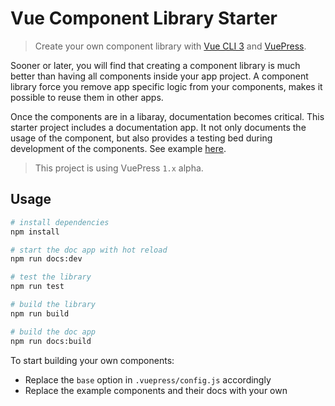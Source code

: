 # Vue Component Library Starter

> Create your own component library with [Vue CLI 3](https://cli.vuejs.org/) and [VuePress](https://vuepress.vuejs.org/).

Sooner or later, you will find that creating a component library is much better than having all components inside your app project. A component library force you remove app specific logic from your components, makes it possible to reuse them in other apps. 

Once the components are in a libaray, documentation becomes critical. This starter project includes a documentation app. It not only documents the usage of the component, but also provides a testing bed during development of the components. See example [here](http://wuruoyun.github.io/vue-component-lib-starter).

> This project is using VuePress `1.x` alpha.

## Usage

``` bash
# install dependencies
npm install

# start the doc app with hot reload
npm run docs:dev

# test the library
npm run test

# build the library
npm run build

# build the doc app
npm run docs:build
```

To start building your own components:

* Replace the `base` option in `.vuepress/config.js` accordingly
* Replace the example components and their docs with your own
